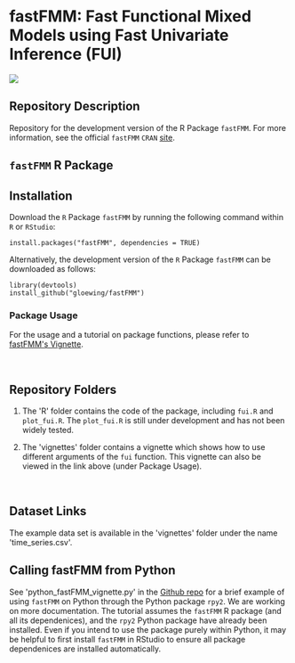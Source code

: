 # fastFMM: Fast Functional Mixed Models using Fast Univariate Inference (FUI)

[![](http://cranlogs.r-pkg.org/badges/fastFMM)](https://CRAN.R-project.org/package=fastFMM)

## Repository Description

Repository for the development version of the R Package `fastFMM`. For more information, see the official `fastFMM` $\texttt{CRAN}$ [site](https://CRAN.R-project.org/package=fastFMM).  

## `fastFMM` R Package

## Installation

Download the $\texttt{R}$ Package `fastFMM` by running the following command within $\texttt{R}$ or $\texttt{RStudio}$:

```{R}
install.packages("fastFMM", dependencies = TRUE)
```

Alternatively, the development version of the $\texttt{R}$ Package `fastFMM` can be downloaded as follows:

```{R}
library(devtools)
install_github("gloewing/fastFMM")
```

###  Package Usage

For the usage and a tutorial on package functions, please refer to [fastFMM's Vignette](https://rpubs.com/gloewinger/1110512). 

<br />

## Repository Folders
1) The 'R' folder contains the code of the package, including `fui.R` and `plot_fui.R`. The `plot_fui.R` is still under development and has not been widely tested.

2) The 'vignettes' folder contains a vignette which shows how to use different arguments of the `fui` function. This vignette can also be viewed in the link above (under Package Usage). 

<br />

## Dataset Links

The example data set is available in the 'vignettes' folder under the name 'time_series.csv'.

## Calling fastFMM from Python

See 'python_fastFMM_vignette.py' in the [Github repo](https://github.com/gloewing/photometry_FLMM/tree/main/Tutorials) for a brief example of using `fastFMM` on Python through the Python package `rpy2`. We are working on more documentation. The tutorial assumes the `fastFMM` R package (and all its dependenices), and the `rpy2` Python package have already been installed. Even if you intend to use the package purely within Python, it may be helpful to first install `fastFMM` in RStudio to ensure all package dependenices are installed automatically.
